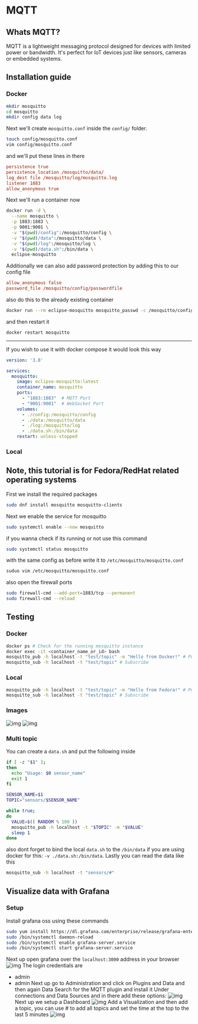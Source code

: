 # MQTT

## Whats MQTT?
MQTT is a lightweight messaging protocol designed for devices with limited power or bandwidth. It's perfect for IoT devices just like sensors, cameras or embedded systems.

## Installation guide
### Docker
```bash
mkdir mosquitto
cd mosquitto
mkdir config data log
```
Next we'll create `mosquitto.conf` inside the `config/` folder.
```bash
touch config/mosquitto.conf
vim config/mosquitto.conf
```
and we'll put these lines in there
```conf
persistence true
persistence_location /mosquitto/data/
log_dest file /mosquitto/log/mosquitto.log
listener 1883
allow_anonymous true
```
Next we'll run a container now
```bash
docker run -d \
  --name mosquitto \
  -p 1883:1883 \
  -p 9001:9001 \
  -v "$(pwd)/config":/mosquitto/config \
  -v "$(pwd)/data":/mosquitto/data \
  -v "$(pwd)/log":/mosquitto/log \
  -v "$(pwd)/data.sh":/bin/data \
  eclipse-mosquitto
```
Additionally we can also add password protection by adding this to our config file
```conf
allow_anonymous false
password_file /mosquitto/config/passwordfile
```
also do this to the already existing container
```bash
docker run --rm eclipse-mosquitto mosquitto_passwd -c /mosquitto/config/passwordfile username
```
and then restart it
```bash
docker restart mosquitto
```
---
If you wish to use it with docker compose it would look this way
```yml
version: '3.8'

services:
  mosquitto:
    image: eclipse-mosquitto:latest
    container_name: mosquitto
    ports:
      - "1883:1883"  # MQTT Port
      - "9001:9001"  # WebSocket Port
    volumes:
      - ./config:/mosquitto/config
      - ./data:/mosquitto/data
      - ./log:/mosquitto/log
      - ./data.sh:/bin/data
    restart: unless-stopped
```
### Local
Note, this tutorial is for Fedora/RedHat related operating systems
---
First we install the required packages
```bash
sudo dnf install mosquitto mosquitto-clients
```
Next we enable the service for mosquitto
```bash
sudo systemctl enable --now mosquitto
```
if you wanna check if its running or not use this command
```bash
sudo systemctl status mosquitto
```
with the same config as before write it to `/etc/mosquitto/mosquitto.conf`
```bash
suduo vim /etc/mosquitto/mosquitto.conf
```
also open the firewall ports
```bash
sudo firewall-cmd --add-port=1883/tcp --permanent
sudo firewall-cmd --reload
```
## Testing
### Docker
```bash
docker ps # Check for the running mosquitto instance
docker exec -it <container_name_or_id> bash
mosquitto_pub -h localhost -t "test/topic" -m "Hello from Docker!" # Publish a message
mosquitto_sub -h localhost -t "test/topic" # Subscribe
```
### Local
```bash
mosquitto_pub -h localhost -t "test/topic" -m "Hello from Fedora!" # Publish a message
mosquitto_sub -h localhost -t "test/topic" # Subscribe
```
### Images
![img](img/DockerPub.png)
![img](img/HelloDocker.png)
### Multi topic
You can create a `data.sh` and put the following inside
```bash
if [ -z "$1" ];
then
  echo "Usage: $0 sensor_name"
  exit 1
fi

SENSOR_NAME=$1
TOPIC="sensors/$SENSOR_NAME"

while true;
do
  VALUE=$(( RANDOM % 100 )) 
  mosquitto_pub -h localhost -t "$TOPIC" -m "$VALUE"
  sleep 1
done
```
also dont forget to bind the local `data.sh` to the `/bin/data` if you are using docker for this: `-v ./data.sh:/bin/data`.
Lastly you can read the data like this
```bash
mosquitto_sub -h localhost -t "sensors/#"
```
## Visualize data with Grafana
### Setup
Install grafana oss using these commands
```bash
sudo yum install https://dl.grafana.com/enterprise/release/grafana-enterprise-11.5.2-1.x86_64.rpm
sudo /bin/systemctl daemon-reload
sudo /bin/systemctl enable grafana-server.service
sudo /bin/systemctl start grafana-server.service
```
Next up open grafana over the `localhost:3000` address in your browser
![img](img/Grafana.png)
The login credentials are
- admin
- admin
Next up go to Administration and click on Plugins and Data and then again Data
Search for the MQTT plugin and install it
Under connections and Data Sources and in there add these options:
![img](img/MQTTSettings.png)
Next up we setup a Dashboard
![img](img/Visual.png)
Add a Visualization and then add a topic, you can use # to add all topics and set the time at the top to the last 5 minutes
![img](img/Dashboard.png)
